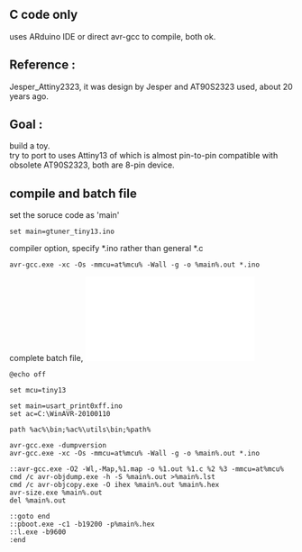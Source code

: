 ## C code only

uses ARduino IDE or direct avr-gcc to compile, both ok.  



## Reference : 
Jesper_Attiny2323, it was design by Jesper and AT90S2323 used, about 20 years ago.

## Goal : 
build a toy.  
try to port to uses Attiny13 of which is almost pin-to-pin compatible with obsolete AT90S2323, both are 8-pin device.


## compile and batch file

set the soruce code as 'main'

```
set main=gtuner_tiny13.ino
```  

compiler option, specify *.ino rather than general *.c

```
avr-gcc.exe -xc -Os -mmcu=at%mcu% -Wall -g -o %main%.out *.ino
```  
  
complete batch file, ![build.bat](build.bat)

```
@echo off

set mcu=tiny13

set main=usart_print0xff.ino
set ac=C:\WinAVR-20100110

path %ac%\bin;%ac%\utils\bin;%path%

avr-gcc.exe -dumpversion
avr-gcc.exe -xc -Os -mmcu=at%mcu% -Wall -g -o %main%.out *.ino

::avr-gcc.exe -O2 -Wl,-Map,%1.map -o %1.out %1.c %2 %3 -mmcu=at%mcu%
cmd /c avr-objdump.exe -h -S %main%.out >%main%.lst
cmd /c avr-objcopy.exe -O ihex %main%.out %main%.hex
avr-size.exe %main%.out
del %main%.out

::goto end
::pboot.exe -c1 -b19200 -p%main%.hex
::l.exe -b9600
:end
```


